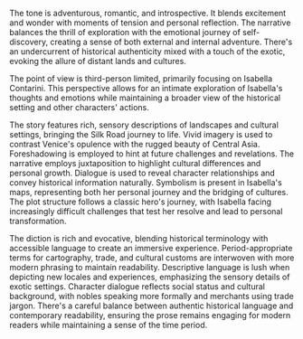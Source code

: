 
<tone>The tone is adventurous, romantic, and introspective. It blends excitement and wonder with moments of tension and personal reflection. The narrative balances the thrill of exploration with the emotional journey of self-discovery, creating a sense of both external and internal adventure. There's an undercurrent of historical authenticity mixed with a touch of the exotic, evoking the allure of distant lands and cultures.</tone>

<pov>The point of view is third-person limited, primarily focusing on Isabella Contarini. This perspective allows for an intimate exploration of Isabella's thoughts and emotions while maintaining a broader view of the historical setting and other characters' actions.</pov>

<litdev>The story features rich, sensory descriptions of landscapes and cultural settings, bringing the Silk Road journey to life. Vivid imagery is used to contrast Venice's opulence with the rugged beauty of Central Asia. Foreshadowing is employed to hint at future challenges and revelations. The narrative employs juxtaposition to highlight cultural differences and personal growth. Dialogue is used to reveal character relationships and convey historical information naturally. Symbolism is present in Isabella's maps, representing both her personal journey and the bridging of cultures. The plot structure follows a classic hero's journey, with Isabella facing increasingly difficult challenges that test her resolve and lead to personal transformation.</litdev>

<lexchoice>The diction is rich and evocative, blending historical terminology with accessible language to create an immersive experience. Period-appropriate terms for cartography, trade, and cultural customs are interwoven with more modern phrasing to maintain readability. Descriptive language is lush when depicting new locales and experiences, emphasizing the sensory details of exotic settings. Character dialogue reflects social status and cultural background, with nobles speaking more formally and merchants using trade jargon. There's a careful balance between authentic historical language and contemporary readability, ensuring the prose remains engaging for modern readers while maintaining a sense of the time period.</lexchoice>
